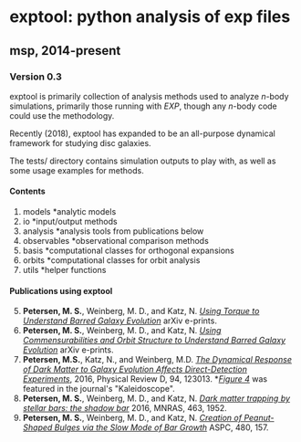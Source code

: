 # exptool: python analysis of exp files
## msp, 2014-present

### Version 0.3
exptool is primarily collection of analysis methods used to analyze _n_-body simulations, primarily those running with _EXP_, though any _n_-body
code could use the methodology.

Recently (2018), exptool has expanded to be an all-purpose dynamical framework for studying disc galaxies.

The tests/ directory contains simulation outputs to play with, as well as some usage examples for methods.


#### Contents
1. models
   *analytic models
2. io
   *input/output methods
3. analysis
   *analysis tools from publications below
4. observables
   *observational comparison methods
5. basis
   *computational classes for orthogonal expansions
6. orbits
   *computational classes for orbit analysis
7. utils
   *helper functions



#### Publications using exptool
5. __Petersen, M. S.__, Weinberg, M. D., and Katz, N. [_Using Torque to Understand Barred Galaxy Evolution_](https://ui.adsabs.harvard.edu/#abs/2019arXiv190302566P/abstract) arXiv e-prints.
4. __Petersen, M. S.__, Weinberg, M. D., and Katz, N. [_Using Commensurabilities and Orbit Structure to Understand Barred Galaxy Evolution_](https://ui.adsabs.harvard.edu/#abs/2019arXiv190205081P/abstract) arXiv e-prints.
3. __Petersen, M.S.__, Katz, N., and Weinberg, M.D. [_The Dynamical Response of Dark Matter to Galaxy Evolution Affects Direct-Detection Experiments_](http://adsabs.harvard.edu/abs/2016PhRvD..94l3013P), 2016, Physical Review D, 94, 123013. *[_Figure 4_](https://journals.aps.org/prd/kaleidoscope/prd/94/12/123013) was featured in the journal's "Kaleidoscope".
2. __Petersen, M. S.__, Weinberg, M. D., and Katz, N. [_Dark matter trapping by stellar bars: the shadow bar_](http://adsabs.harvard.edu/abs/2016MNRAS.463.1952P) 2016, MNRAS,  463, 1952.
1. __Petersen, M. S.__, Weinberg, M. D., and Katz, N. [_Creation of Peanut-Shaped Bulges via the Slow Mode of Bar Growth_](http://adsabs.harvard.edu/abs/2014ASPC..480..157P) ASPC, 480, 157.







